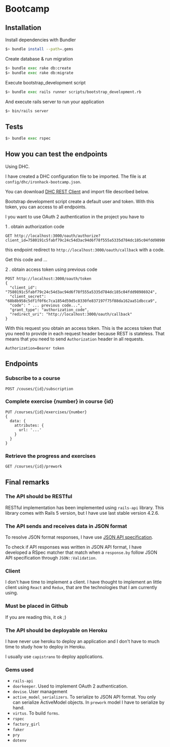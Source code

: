 # Bootcamp

## Installation

Install dependencies with Bundler

```bash
$> bundle install --path=.gems
```

Create database & run migration

```bash
$> bundle exec rake db:create
$> bundle exec rake db:migrate
```

Execute bootstrap_development script

```bash
$> bundle exec rails runner scripts/bootstrap_development.rb
```

And execute rails server to run your application

```bash
$> bin/rails server
```

## Tests

```bash
$> bundle exec rspec
```

## How you can test the endpoints

Using DHC.

I have created a DHC configuration file to be imported. The file is at `config/dhc/ironhack-bootcamp.json`.

You can download [DHC REST
Client](https://chrome.google.com/webstore/detail/dhc-rest-client/aejoelaoggembcahagimdiliamlcdmfm) and import file
described  below.

Bootstrap development script create a default user and token. With this token, you can access to all endpoints.

I you want to use OAuth 2 authentication in the project you have to

1 . obtain authorization code

```
GET http://localhost:3000/oauth/authorize?client_id=7580191c5fabf79c24c54d3ac94d6f78f555a5335d784dc185c04fdd98986924&redirect_uri=http://localhost:3000/oauth/callback&response_type=code
```

this endpoint redirect to `http://localhost:3000/oauth/callback` with a code.

Get this code and ...

2 . obtain access token using previous code

```
POST http://localhost:3000/oauth/token
{
  "client_id": "7580191c5fabf79c24c54d3ac94d6f78f555a5335d784dc185c04fdd98986924",
  "client_secret": "68b8b958c5df1f0f6c7ca1854d59d5c8330fe837197f75f88da162aa51dbcca9",
  "code": " ... previous code...",
  "grant_type": "authorization_code",
  "redirect_uri": "http://localhost:3000/oauth/callback"
}

```

With this request you obtain an access token. This is the access token that you need to provide in each request header because REST is stateless. That means that you need to send `Authorization` header in all requests.

```
Authorization=Bearer token
```

## Endpoints

### Subscribe to a course
`POST /couses/{id}/subscription`

### Complete exercise {number} in course {id}
```
PUT /courses/{id}/exercises/{number}
{
  data: {
    attributes: {
      url: '...'
    }
  }
}
```

### Retrieve the progress and exercises
`GET /courses/{id}/prework`


## Final remarks

### The API should be RESTful

RESTful implementation has been implemented using `rails-api` library. This library comes with Rails 5 version, but I
have use last stable version 4.2.6.

### The API sends and receives data in JSON format

To resolve JSON format responses, I have use [JSON API specification](http://jsonapi.org/).

To check if API responses was written in JSON API format, I have developed a RSpec matcher that match when a
`response.by` follow JSON API specification through `JSON::Validation`.

### Client

I don't have time to implement a client. I have thought to implement an little client using `React` and `Redux`, that
are the technologies that I am currently using.

### Must be placed in Github

If you are reading this, it ok ;)

### The API should be deployable on Heroku

I have never use heroku to deploy an application and I don't have to much time to study how to deploy in Heroku.

I usually use `capistrano` to deploy applications.

### Gems used
* `rails-api`
* `doorkeeper`. Used to implement OAuth 2 authentication.
* `devise`. User  management
* `active_model_serializers`. To serialize to JSON API format. You only can serialize ActiveModel objects. In `prework` model I have to serialize by hand.
* `virtus`. To build `forms`.
* `rspec`
* `factory_girl`
* `faker`
* `pry`
* `dotenv`
